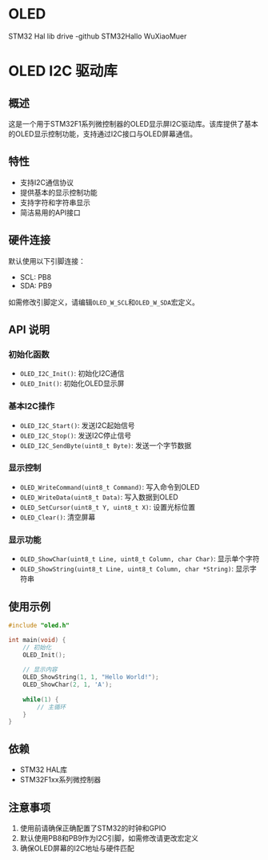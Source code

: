 # OLED
STM32 Hal lib drive -github STM32Hallo WuXiaoMuer



# OLED I2C 驱动库

## 概述

这是一个用于STM32F1系列微控制器的OLED显示屏I2C驱动库。该库提供了基本的OLED显示控制功能，支持通过I2C接口与OLED屏幕通信。

## 特性

- 支持I2C通信协议
- 提供基本的显示控制功能
- 支持字符和字符串显示
- 简洁易用的API接口

## 硬件连接

默认使用以下引脚连接：
- SCL: PB8
- SDA: PB9

如需修改引脚定义，请编辑`OLED_W_SCL`和`OLED_W_SDA`宏定义。

## API 说明

### 初始化函数
- `OLED_I2C_Init()`: 初始化I2C通信
- `OLED_Init()`: 初始化OLED显示屏

### 基本I2C操作
- `OLED_I2C_Start()`: 发送I2C起始信号
- `OLED_I2C_Stop()`: 发送I2C停止信号
- `OLED_I2C_SendByte(uint8_t Byte)`: 发送一个字节数据

### 显示控制
- `OLED_WriteCommand(uint8_t Command)`: 写入命令到OLED
- `OLED_WriteData(uint8_t Data)`: 写入数据到OLED
- `OLED_SetCursor(uint8_t Y, uint8_t X)`: 设置光标位置
- `OLED_Clear()`: 清空屏幕

### 显示功能
- `OLED_ShowChar(uint8_t Line, uint8_t Column, char Char)`: 显示单个字符
- `OLED_ShowString(uint8_t Line, uint8_t Column, char *String)`: 显示字符串

## 使用示例

```c
#include "oled.h"

int main(void) {
    // 初始化
    OLED_Init();
    
    // 显示内容
    OLED_ShowString(1, 1, "Hello World!");
    OLED_ShowChar(2, 1, 'A');
    
    while(1) {
        // 主循环
    }
}
```

## 依赖

- STM32 HAL库
- STM32F1xx系列微控制器

## 注意事项

1. 使用前请确保正确配置了STM32的时钟和GPIO
2. 默认使用PB8和PB9作为I2C引脚，如需修改请更改宏定义
3. 确保OLED屏幕的I2C地址与硬件匹配

